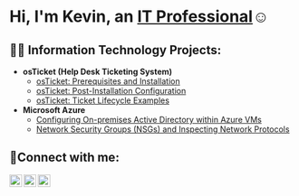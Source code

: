 <h1>Hi, I'm Kevin, an <a href="https://linkedin.com/in/kevinfinnissee">IT Professional</a>☺</h1>

<h2>👨‍💻 Information Technology Projects:</h2>

- <b>osTicket (Help Desk Ticketing System)</b>
  - [osTicket: Prerequisites and Installation](https://github.com/kevinduncan1993/osticket-prereqs)
  - [osTicket: Post-Installation Configuration](https://github.com/kevinduncan1993/post-install-config)
  - [osTicket: Ticket Lifecycle Examples](https://github.com/kevinduncan1993/ticket-lifecycle)
- <b>Microsoft Azure</b>
  - [Configuring On-premises Active Directory within Azure VMs](https://github.com/joshmadakorcc/configure-ad)
  - [Network Security Groups (NSGs) and Inspecting Network Protocols](https://github.com/joshmadakorcc/azure-network-protocols)

<h2>🤳Connect with me:</h2>

[<img align="left" alt="Josh | Twitter" width="22px" src="https://cdn.jsdelivr.net/npm/simple-icons@v3/icons/twitter.svg" />][twitter]
[<img align="left" alt="Josh | LinkedIn" width="22px" src="https://cdn.jsdelivr.net/npm/simple-icons@v3/icons/linkedin.svg" />][linkedin]
[<img align="left" alt="Josh | Instagram" width="22px" src="https://cdn.jsdelivr.net/npm/simple-icons@v3/icons/instagram.svg" />][instagram]

[twitter]: https://twitter.com/FinniesseeKevin
[instagram]: https://www.instagram.com/kevin_finnissee/
[linkedin]: https://linkedin.com/in/kevinfinnissee
